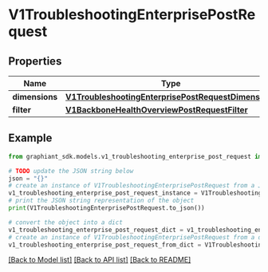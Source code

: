 # V1TroubleshootingEnterprisePostRequest


## Properties

Name | Type | Description | Notes
------------ | ------------- | ------------- | -------------
**dimensions** | [**V1TroubleshootingEnterprisePostRequestDimensions**](V1TroubleshootingEnterprisePostRequestDimensions.md) |  | [optional] 
**filter** | [**V1BackboneHealthOverviewPostRequestFilter**](V1BackboneHealthOverviewPostRequestFilter.md) |  | [optional] 

## Example

```python
from graphiant_sdk.models.v1_troubleshooting_enterprise_post_request import V1TroubleshootingEnterprisePostRequest

# TODO update the JSON string below
json = "{}"
# create an instance of V1TroubleshootingEnterprisePostRequest from a JSON string
v1_troubleshooting_enterprise_post_request_instance = V1TroubleshootingEnterprisePostRequest.from_json(json)
# print the JSON string representation of the object
print(V1TroubleshootingEnterprisePostRequest.to_json())

# convert the object into a dict
v1_troubleshooting_enterprise_post_request_dict = v1_troubleshooting_enterprise_post_request_instance.to_dict()
# create an instance of V1TroubleshootingEnterprisePostRequest from a dict
v1_troubleshooting_enterprise_post_request_from_dict = V1TroubleshootingEnterprisePostRequest.from_dict(v1_troubleshooting_enterprise_post_request_dict)
```
[[Back to Model list]](../README.md#documentation-for-models) [[Back to API list]](../README.md#documentation-for-api-endpoints) [[Back to README]](../README.md)


